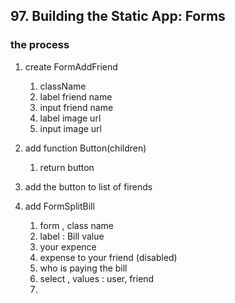 ## 97. Building the Static App: Forms

### the process

1. create FormAddFriend

   1. className
   2. label friend name
   3. input friend name
   4. label image url
   5. input image url

2. add function Button(children)
   1. return button
3. add the button to list of firends
4. add FormSplitBill
   1. form , class name
   2. label : Bill value
   3. your expence
   4. expense to your friend (disabled)
   5. who is paying the bill
   6. select , values : user, friend
   7.

